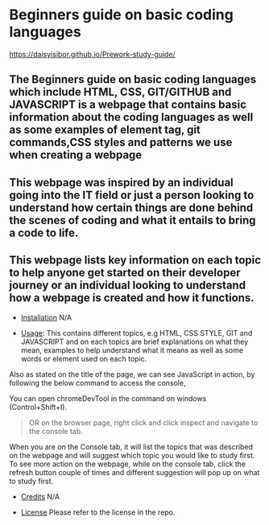 # Beginners guide on basic coding languages
https://daisyisibor.github.io/Prework-study-guide/

## The Beginners guide on basic coding languages which include HTML, CSS, GIT/GITHUB and JAVASCRIPT is a webpage that contains basic information about the coding languages as well as some examples of element tag, git commands,CSS styles and patterns we use when creating a webpage                                                         

## This webpage was inspired by an individual going into the IT field or just a person looking to understand how certain things are done behind the scenes of coding and what it entails to bring a code to life.

## This webpage lists key information on each topic to help anyone  get started on their developer journey or an individual looking to understand how a webpage is created and how it functions.


- [Installation](#installation) N/A

- [Usage](#usage): This contains different topics, e.g HTML, CSS STYLE, GIT and JAVASCRIPT and on each topics are brief explanations on what they mean, examples to help understand what it means as well as some words or element used on each topic.

Also as stated on the title of the page, we can see JavaScript in action, by following the below command to access the console, 

You can open chromeDevTool in the command on windows (Control+Shift+I).
 >OR on the browser page, right click and click inspect and navigate to the console tab.

 When you are on the Console tab, it will list the topics that was described on the webpage and will suggest which topic you would like to study first.
 To see more action on the webpage, while on the console tab, click the refresh button couple of times and different suggestion will pop up on what to study first.


- [Credits](#credits) N/A

- [License](#license) Please refer to the license in the repo.

